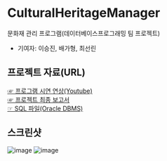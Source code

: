 # CulturalHeritageManager
문화재 관리 프로그램(데이터베이스프로그래밍 팀 프로젝트)
- 기여자: 이승진, 배가형, 최선린

## 프로젝트 자료(URL)
[☞ 프로그램 시연 연상(Youtube)](https://youtu.be/Tm8FnV00w0o)
<br>
[☞ 프로젝트 최종 보고서](https://drive.google.com/file/d/1KaYnxj5Bo2yUYzltzIXH9__c7QS_Ypat/view?usp=sharing)
<br>
[☞ SQL 파일(Oracle DBMS)](https://drive.google.com/file/d/1wSzI9lr0SqzeCYKY_2B_k511UM_VN8Bt/view?usp=sharing)

## 스크린샷
![image](https://user-images.githubusercontent.com/91407433/213365314-78160338-e7dc-456b-bc1b-c5074295515e.png)
![image](https://user-images.githubusercontent.com/91407433/213365331-4cef882b-4961-4c08-913b-cedece2e7d5e.png)
